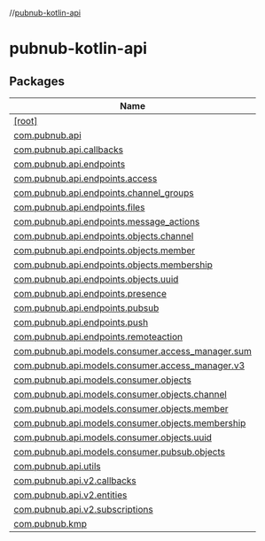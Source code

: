 //[pubnub-kotlin-api](index.md)

# pubnub-kotlin-api

## Packages

| Name |
|---|
| [[root]](pubnub-kotlin-api/[root]/index.md) |
| [com.pubnub.api](pubnub-kotlin-api/com.pubnub.api/index.md) |
| [com.pubnub.api.callbacks](pubnub-kotlin-api/com.pubnub.api.callbacks/index.md) |
| [com.pubnub.api.endpoints](pubnub-kotlin-api/com.pubnub.api.endpoints/index.md) |
| [com.pubnub.api.endpoints.access](pubnub-kotlin-api/com.pubnub.api.endpoints.access/index.md) |
| [com.pubnub.api.endpoints.channel_groups](pubnub-kotlin-api/com.pubnub.api.endpoints.channel_groups/index.md) |
| [com.pubnub.api.endpoints.files](pubnub-kotlin-api/com.pubnub.api.endpoints.files/index.md) |
| [com.pubnub.api.endpoints.message_actions](pubnub-kotlin-api/com.pubnub.api.endpoints.message_actions/index.md) |
| [com.pubnub.api.endpoints.objects.channel](pubnub-kotlin-api/com.pubnub.api.endpoints.objects.channel/index.md) |
| [com.pubnub.api.endpoints.objects.member](pubnub-kotlin-api/com.pubnub.api.endpoints.objects.member/index.md) |
| [com.pubnub.api.endpoints.objects.membership](pubnub-kotlin-api/com.pubnub.api.endpoints.objects.membership/index.md) |
| [com.pubnub.api.endpoints.objects.uuid](pubnub-kotlin-api/com.pubnub.api.endpoints.objects.uuid/index.md) |
| [com.pubnub.api.endpoints.presence](pubnub-kotlin-api/com.pubnub.api.endpoints.presence/index.md) |
| [com.pubnub.api.endpoints.pubsub](pubnub-kotlin-api/com.pubnub.api.endpoints.pubsub/index.md) |
| [com.pubnub.api.endpoints.push](pubnub-kotlin-api/com.pubnub.api.endpoints.push/index.md) |
| [com.pubnub.api.endpoints.remoteaction](pubnub-kotlin-api/com.pubnub.api.endpoints.remoteaction/index.md) |
| [com.pubnub.api.models.consumer.access_manager.sum](pubnub-kotlin-api/com.pubnub.api.models.consumer.access_manager.sum/index.md) |
| [com.pubnub.api.models.consumer.access_manager.v3](pubnub-kotlin-api/com.pubnub.api.models.consumer.access_manager.v3/index.md) |
| [com.pubnub.api.models.consumer.objects](pubnub-kotlin-api/com.pubnub.api.models.consumer.objects/index.md) |
| [com.pubnub.api.models.consumer.objects.channel](pubnub-kotlin-api/com.pubnub.api.models.consumer.objects.channel/index.md) |
| [com.pubnub.api.models.consumer.objects.member](pubnub-kotlin-api/com.pubnub.api.models.consumer.objects.member/index.md) |
| [com.pubnub.api.models.consumer.objects.membership](pubnub-kotlin-api/com.pubnub.api.models.consumer.objects.membership/index.md) |
| [com.pubnub.api.models.consumer.objects.uuid](pubnub-kotlin-api/com.pubnub.api.models.consumer.objects.uuid/index.md) |
| [com.pubnub.api.models.consumer.pubsub.objects](pubnub-kotlin-api/com.pubnub.api.models.consumer.pubsub.objects/index.md) |
| [com.pubnub.api.utils](pubnub-kotlin-api/com.pubnub.api.utils/index.md) |
| [com.pubnub.api.v2.callbacks](pubnub-kotlin-api/com.pubnub.api.v2.callbacks/index.md) |
| [com.pubnub.api.v2.entities](pubnub-kotlin-api/com.pubnub.api.v2.entities/index.md) |
| [com.pubnub.api.v2.subscriptions](pubnub-kotlin-api/com.pubnub.api.v2.subscriptions/index.md) |
| [com.pubnub.kmp](pubnub-kotlin-api/com.pubnub.kmp/index.md) |
